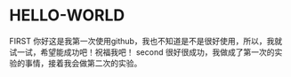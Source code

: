 # HELLO-WORLD
FIRST 
你好这是我第一次使用github，我也不知道是不是很好使用，所以，我就试一试，希望能成功吧！祝福我吧！
second
很好很成功，我做成了第一次的实验的事情，接着我会做第二次的实验。
